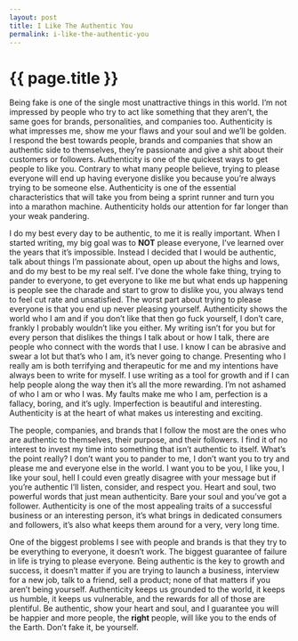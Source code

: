 ```yaml
---
layout: post
title: I Like The Authentic You
permalink: i-like-the-authentic-you
---
```


# {{ page.title }}

Being fake is one of the single most unattractive things in this world. I’m not impressed by people who try to act like something that they aren’t, the same goes for brands, personalities, and companies too. Authenticity is what impresses me, show me your flaws and your soul and we’ll be golden. I respond the best towards people, brands and companies that show an authentic side to themselves, they’re passionate and give a shit about their customers or followers. Authenticity is one of the quickest ways to get people to like you. Contrary to what many people believe, trying to please everyone will end up having everyone dislike you because you’re always trying to be someone else. Authenticity is one of the essential characteristics that will take you from being a sprint runner and turn you into a marathon machine. Authenticity holds our attention for far longer than your weak pandering.

I do my best every day to be authentic, to me it is really important. When I started writing, my big goal was to **NOT** please everyone, I’ve learned over the years that it’s impossible. Instead I decided that I would be authentic, talk about things I’m passionate about, open up about the highs and lows, and do my best to be my real self. I’ve done the whole fake thing, trying to pander to everyone, to get everyone to like me but what ends up happening is people see the charade and start to grow to dislike you, you always tend to feel cut rate and unsatisfied. The worst part about trying to please everyone is that you end up never pleasing yourself. Authenticity shows the world who I am and if you don’t like that then go fuck yourself, I don’t care, frankly I probably wouldn’t like you either. My writing isn’t for you but for every person that dislikes the things I talk about or how I talk, there are people who connect with the words that I use. I know I can be abrasive and swear a lot but that’s who I am, it’s never going to change. Presenting who I really am is both terrifying and therapeutic for me and my intentions have always been to write for myself. I use writing as a tool for growth and if I can help people along the way then it’s all the more rewarding. I’m not ashamed of who I am or who I was. My faults make me who I am, perfection is a fallacy, boring, and it’s ugly. Imperfection is beautiful and interesting. Authenticity is at the heart of what makes us interesting and exciting.

The people, companies, and brands that I follow the most are the ones who are authentic to themselves, their purpose, and their followers. I find it of no interest to invest my time into something that isn’t authentic to itself. What’s the point really? I don’t want you to pander to me, I don’t want you to try and please me and everyone else in the world. I want you to be you, I like you, I like your soul, hell I could even greatly disagree with your message but if you’re authentic I’ll listen, consider, and respect you. Heart and soul, two powerful words that just mean authenticity. Bare your soul and you’ve got a follower. Authenticity is one of the most appealing traits of a successful business or an interesting person, it’s what brings in dedicated consumers and followers, it’s also what keeps them around for a very, very long time.

One of the biggest problems I see with people and brands is that they try to be everything to everyone, it doesn’t work. The biggest guarantee of failure in life is trying to please everyone. Being authentic is the key to growth and success, it doesn’t matter if you are trying to launch a business, interview for a new job, talk to a friend, sell a product; none of that matters if you aren’t being yourself. Authenticity keeps us grounded to the world, it keeps us humble, it keeps us vulnerable, and the rewards for all of those are plentiful. Be authentic, show your heart and soul, and I guarantee you will be happier and more people, the **right** people, will like you to the ends of the Earth. Don’t fake it, be yourself. 
